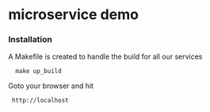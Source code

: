 # microservice demo
### Installation
A Makefile is created to handle the build for all our services
```
  make up_build
```
Goto your browser and hit 
```
 http://localhost
```